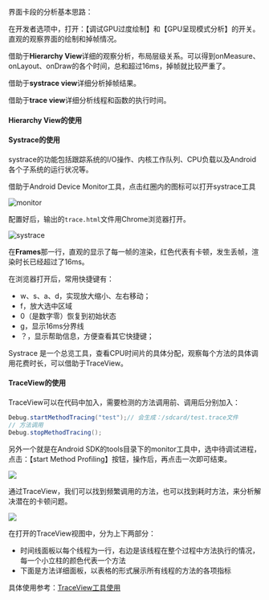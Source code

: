 界面卡段的分析基本思路：

在开发者选项中，打开：【调试GPU过度绘制】和【GPU呈现模式分析】的开关。直观的观察界面的绘制和掉帧情况。

借助于**Hierarchy View**详细的观察分析，布局层级关系。可以得到onMeasure、onLayout、onDraw的各个时间，总和超过16ms，掉帧就比较严重了。

借助于**systrace view**详细分析掉帧结果。

借助于**trace view**详细分析线程和函数的执行时间。

#### Hierarchy View的使用



#### Systrace的使用

systrace的功能包括跟踪系统的I/O操作、内核工作队列、CPU负载以及Android各个子系统的运行状况等。

借助于Android Device Monitor工具，点击红圈内的图标可以打开systrace工具

![monitor](F:\gitbook\性能优化\imgs\monitor.JPG)

配置好后，输出的`trace.html`文件用Chrome浏览器打开。

![systrace](F:\gitbook\性能优化\imgs\systrace.JPG)

在**Frames**那一行，直观的显示了每一帧的渲染，红色代表有卡顿，发生丢帧，渲染时长已经超过了16ms。

在浏览器打开后，常用快捷键有：

* w、s、a、d，实现放大缩小、左右移动；
* f，放大选中区域
* 0（是数字零）恢复到初始状态
* g，显示16ms分界线
* ？，显示帮助信息，方便查看其它快捷键；

 Systrace 是一个总览工具，查看CPU时间片的具体分配，观察每个方法的具体调用花费时长，可以借助于TraceView。

#### TraceView的使用

TraceView可以在代码中加入，需要检测的方法调用前、调用后分别加入：

```java
Debug.startMethodTracing("test");// 会生成：/sdcard/test.trace文件
// 方法调用
Debug.stopMethodTracing(); 
```

另外一个就是在Android SDK的tools目录下的monitor工具中，选中待调试进程，点击：【start Method Profiling】按钮，操作后，再点击一次即可结束。

![](F:\gitbook\性能优化\imgs\monitor_trace.JPG)

通过TraceView，我们可以找到频繁调用的方法，也可以找到耗时方法，来分析解决潜在的卡顿问题。

![](F:\gitbook\性能优化\imgs\traceview.jpg)

在打开的TraceView视图中，分为上下两部分：

* 时间线面板以每个线程为一行，右边是该线程在整个过程中方法执行的情况，每一个小立柱的颜色代表一个方法
* 下面是方法详细面板，以表格的形式展示所有线程的方法的各项指标

具体使用参考：[TraceView工具使用](https://www.kancloud.cn/digest/itfootballprefermanc/100911)